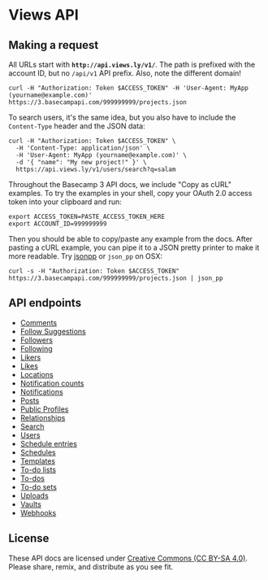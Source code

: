 Views API
==================

Making a request
----------------

All URLs start with **`http://api.views.ly/v1/`**. The path is prefixed with the account ID, but no `/api/v1` API prefix. Also, note the different domain!

``` shell
curl -H "Authorization: Token $ACCESS_TOKEN" -H 'User-Agent: MyApp (yourname@example.com)' https://3.basecampapi.com/999999999/projects.json
```

To search users, it's the same idea, but you also have to include the `Content-Type` header and the JSON data:

``` shell
curl -H "Authorization: Token $ACCESS_TOKEN" \
  -H 'Content-Type: application/json' \
  -H 'User-Agent: MyApp (yourname@example.com)' \
  -d '{ "name": "My new project!" }' \
  https://api.views.ly/v1/users/search?q=salam
```

Throughout the Basecamp 3 API docs, we include "Copy as cURL" examples. To try the examples in your shell, copy your OAuth 2.0 access token into your clipboard and run:

``` shell
export ACCESS_TOKEN=PASTE_ACCESS_TOKEN_HERE
export ACCOUNT_ID=999999999
```

Then you should be able to copy/paste any example from the docs. After pasting a cURL example, you can pipe it to a JSON pretty printer to make it more readable. Try [jsonpp](https://jmhodges.github.io/jsonpp/) or `json_pp` on OSX:

``` shell
curl -s -H "Authorization: Token $ACCESS_TOKEN" https://3.basecampapi.com/999999999/projects.json | json_pp
```


API endpoints
-------------
<!-- START API ENDPOINTS -->

- [Comments](https://github.com/strivemag/api-documentation/blob/master/sections/comments.md#comments)
- [Follow Suggestions](https://github.com/strivemag/api-documentation/blob/master/sections/documents.md#documents)
- [Followers](https://github.com/strivemag/api-documentation/blob/master/sections/events.md#events)
- [Following](https://github.com/strivemag/api-documentation/blob/master/sections/forwards.md#forwards)
- [Likers](https://github.com/strivemag/api-documentation/blob/master/sections/inboxes.md#inboxes)
- [Likes](https://github.com/strivemag/api-documentation/blob/master/sections/message_boards.md#message-boards)
- [Locations](https://github.com/strivemag/api-documentation/blob/master/sections/messages.md#messages)
- [Notification counts](https://github.com/strivemag/api-documentation/blob/master/sections/message_types.md#get-message-types)
- [Notifications](https://github.com/strivemag/api-documentation/blob/master/sections/people.md#people)
- [Posts](https://github.com/strivemag/api-documentation/blob/master/sections/projects.md#projects)
- [Public Profiles](https://github.com/strivemag/api-documentation/blob/master/sections/question_answers.md#question-answers)
- [Relationships](https://github.com/strivemag/api-documentation/blob/master/sections/questionnaires.md#questionnaires)
- [Search](https://github.com/strivemag/api-documentation/blob/master/sections/questions.md#questions)
- [Users](https://github.com/strivemag/api-documentation/blob/master/sections/recordings.md#recordings)
- [Schedule entries](https://github.com/basecamp/bc3-api/blob/master/sections/schedule_entries.md#schedule-entries)
- [Schedules](https://github.com/basecamp/bc3-api/blob/master/sections/schedules.md#schedules)
- [Templates](https://github.com/basecamp/bc3-api/blob/master/sections/templates.md#templates)
- [To-do lists](https://github.com/basecamp/bc3-api/blob/master/sections/todolists.md#to-do-lists)
- [To-dos](https://github.com/basecamp/bc3-api/blob/master/sections/todos.md#to-dos)
- [To-do sets](https://github.com/basecamp/bc3-api/blob/master/sections/todosets.md#to-do-sets)
- [Uploads](https://github.com/basecamp/bc3-api/blob/master/sections/uploads.md#uploads)
- [Vaults](https://github.com/basecamp/bc3-api/blob/master/sections/vaults.md#vaults)
- [Webhooks](https://github.com/basecamp/bc3-api/blob/master/sections/webhooks.md#webhooks)

<!-- END API ENDPOINTS -->

License
-------

These API docs are licensed under [Creative Commons (CC BY-SA 4.0)](http://creativecommons.org/licenses/by-sa/4.0/). Please share, remix, and distribute as you see fit.
